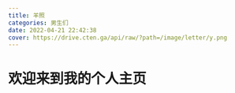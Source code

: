 ```yaml
---
title: 羊照
categories: 男生们
date: 2022-04-21 22:42:38
cover: https://drive.cten.ga/api/raw/?path=/image/letter/y.png
---
```

# 欢迎来到我的个人主页